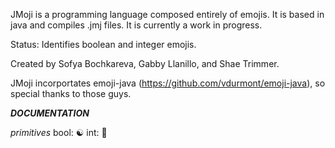 JMoji is a programming language composed entirely of emojis. It is based in java and compiles .jmj files. It is currently a work in progress.

Status: Identifies boolean and integer emojis.

Created by Sofya Bochkareva, Gabby Llanillo, and Shae Trimmer.

JMoji incorportates emoji-java (https://github.com/vdurmont/emoji-java), so special thanks to those guys.

***DOCUMENTATION***

*primitives*
bool: ☯️
int: 🔢


